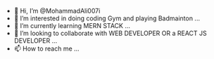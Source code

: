 - 👋 Hi, I’m @MohammadAli007i
- 👀 I’m interested in doing coding Gym and playing Badmainton ...
- 🌱 I’m currently learning MERN STACK ...
- 💞️ I’m looking to collaborate with WEB DEVELOPER OR a REACT JS DEVELOPER ...
- 📫 How to reach me ...

<!---
MohammadAli007i/MohammadAli007i is a ✨ special ✨ repository because its `README.md` (this file) appears on your GitHub profile.
You can click the Preview link to take a look at your changes.
--->
